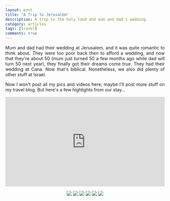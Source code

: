 ```yaml
---
layout: post
title: "A Trip to Jerusalem"
description: A trip to the holy land and mum and dad's wedding.
category: articles
tags: [travel]
comments: true
---
```


<style type="text/css" rel="stylesheet">
.video-responsive{
    overflow:hidden;
    padding-bottom:56.25%;
    position:relative;
    height:0;
}
.video-responsive iframe{
    left:0;
    top:0;
    height:100%;
    width:100%;
    position:absolute;
}
</style>

<p align="justify">Mum and dad had their wedding at Jerusalem, and it was quite romantic to think about. They were too poor back then to afford a wedding, and now that they're about 50 (mum just turned 50 a few months ago while dad will turn 50 next year), they finally got their dreams come true. They had their wedding at Cana. Now that's biblical. Nonetheless, we also did plenty of other stuff at Israel. </p>

<!-- more -->  

<p align="justify">Now I won't post all my pics and videos here; maybe I'll post more stuff on my travel blog. But here's a few highlights from our stay...</p>

<center>
  
<div class="video-responsive">
  <iframe src="https://www.youtube.com/embed/mwsFoV6Imb0" height="344" width="459" frameborder="0" allowfullscreen></iframe>
</div>

<p></p>

<img src="https://lh3.googleusercontent.com/B-MmK5sCHAaNUnZSBV-9QXXa7sDQ29wsga72WKEX2m_cXbkJjoGLPoZ9ze7ANm-3oUJ5L4-P0J6Oo2fklaeRoaUSDhIrzYm8csKRWbUmFMlcFWtz16qe41FWo3YSMu-93_WQ49wKeOg=w2400">


<img src="https://lh3.googleusercontent.com/WH-oWntHocEwtwvDC1RyuWAyKySqZsBFuBf6NmO2l5PeHr6glqfGj_QrruImRzOoHtJL2c8MnZV0OwVrTRMf50J7XW73dj3eqYGVwiW0BWVmeDgRT3uAOozxKdy5eiMB3XM5foMIxZ0=w2400">

<img src="https://lh3.googleusercontent.com/Nq5PIFRFE0-umkyV8lblDsFzA4Bj7d498HKHKCf8VVdeV4MRtSRenLkhuHhVzo2bkJX011UghdT3FIVJYQZORRlfbpj5JWl54xKzvkAj1Qd__14mLyRzCknvCtQcHGIsV9mxsRod5ic=w2400">

<img src="https://lh3.googleusercontent.com/Wnk0z21EFGW5uCCcMDZ7nNwuQmcrvug4KUKLwS9uuEsXQ4zWSIeo12-0kMe7wTJFtGyUri9BOZMACUhnee25DgyAExPUO_9w1Z89-fzPiXv5wbgdIejA5U3hWWD5L-mEVyO8H4aqRdw=w2400">

<img src="https://lh3.googleusercontent.com/yct7uosN33kwN-mK9MQZGk26gg806VOR600LG2BxQjXlCOIef1nUiCvYn4Q1MIbMC7ybwWV0_D7NU6VNqx4KMHJlTdOmOEhLpy8_24WYnvNjLLaESPosb44h-fr1yaWkFcf7bhDJvxU=w2400">

<img src="https://lh3.googleusercontent.com/KWqf4hykbMM5B8ZHyotLqaPn_MBLmMqg69OpDFpMskj8U4HuM6TbL2CwY-A6-zUtZ4vIwGPozOhdOYweEZkhzRz08xQ0tQNu-E0GeCZuRJj7iU5wGaYFKRZMhs7Q0ADofrXtqmLEWm4=w2400">

</center>

